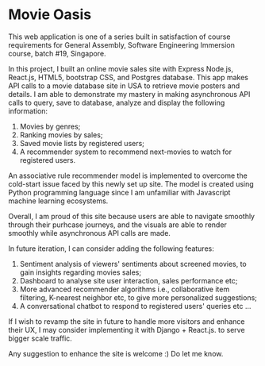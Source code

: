 # Movie Oasis

This web application is one of a series built in satisfaction of course requirements for General Assembly, Software Engineering Immersion course, batch #19, Singapore.  

In this project, I built an online movie sales site with Express Node.js, React.js, HTML5, bootstrap CSS, and Postgres database.  This app makes API calls to a movie database site in USA to retrieve movie posters and details.  I am able to demonstrate my mastery in making asynchronous API calls to query, save to database, analyze and display the following information:

1.  Movies by genres;
2.  Ranking movies by sales;
3.  Saved movie lists by registered users;
4.  A recommender system to recommend next-movies to watch for registered users.

An associative rule recommender model is implemented to overcome the cold-start issue faced by this newly set up site.  The model is created using Python programming language since I am unfamiliar with Javascript machine learning ecosystems.

Overall, I am proud of this site because users are able to navigate smoothly through their purhcase journeys, and the visuals are able to render smoothly while asynchronous API calls are made.

In future iteration, I can consider adding the following features:

1.  Sentiment analysis of viewers' sentiments about screened movies, to gain insights regarding movies sales;
2.  Dashboard to analyse site user interaction, sales performance etc;
3.  More advanced recommender algorithms i.e., collaborative item filtering, K-nearest neighbor etc, to give more personalized suggestions;
4.  A conversational chatbot to respond to registered users' queries etc ...

If I wish to revamp the site in future to handle more visitors and enhance their UX, I may consider implementing it with Django + React.js. to serve bigger scale traffic.

Any suggestion to enhance the site is welcome :) Do let me know.
